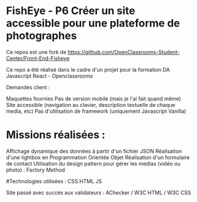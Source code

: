 # FishEye - P6 Créer un site accessible pour une plateforme de photographes
Ce repos est une fork de https://github.com/OpenClassrooms-Student-Center/Front-End-Fisheye

Ce repo a été réalisé dans le cadre d'un projet pour la formation DA Javascript React - Openclassrooms

Demandes client :

Maquettes fournies
Pas de version mobile (mais je l'ai fait quand même)
Site accessible (navigation au clavier, description textuelle de chaque media, etc)
Pas d'utilisation de framework (uniquement Javascript Vanilla)

# Missions réalisées :

Affichage dynamique des données à partir d'un fichier JSON
Réalisation d'une lightbox en Programmation Orientée Objet
Réalisation d'un formulaire de contact
Utilisation du design pattern pour gérer les medias (vidéo ou photo) : Factory Method

#Technologies utilisées :
CSS
HTML
JS

Site passé avec succès aux validateurs : AChecker / W3C HTML / W3C CSS

